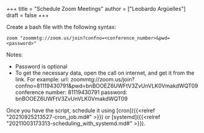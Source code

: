 +++
title = "Schedule Zoom Meetings"
author = ["Leobardo Argüelles"]
draft = false
+++

Create a bash file with the following syntax:

```shell
zoom "zoommtg://zoom.us/join?confno=<conference_number>&pwd=<password>"
```

Notes:

-   Password is optional
-   To get the necessary data, open the call on internet, and get it from the link.
    For example:
    url: zoommtg://zoom.us/join?confno=81119430791&pwd=bnBOOEZ6UWFtV3ZvUnVLK0VmakdWQT09
    conference number: 81119430791
    password: bnBOOEZ6UWFtV3ZvUnVLK0VmakdWQT09

Once you have the script, schedule it using [cron]({{<relref "20210925213527-cron_job.md#" >}}) or [systemd]({{<relref "20211003173313-scheduling_with_systemd.md#" >}}).
